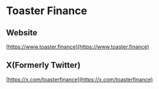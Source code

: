 # Toaster Finance

## Website
[https://www.toaster.finance](https://www.toaster.finance)
## X(Formerly Twitter)
[https://x.com/toasterfinance](https://x.com/toasterfinance)
